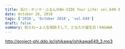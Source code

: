 ```yaml
---
title: 石川・ホンマ・ぶるんのBe-SIDE Your Life! vol.649-3
date: October 26, 2018
tags: ['2018', 'October 2018', 'vol.649']
draft: false
summary: 知らねーよ人生相談そして、どなたか誕生日！KAGAWA
---
```


http://project-phi.ddo.jp/ishikawa/ishikawa649_3.mp3